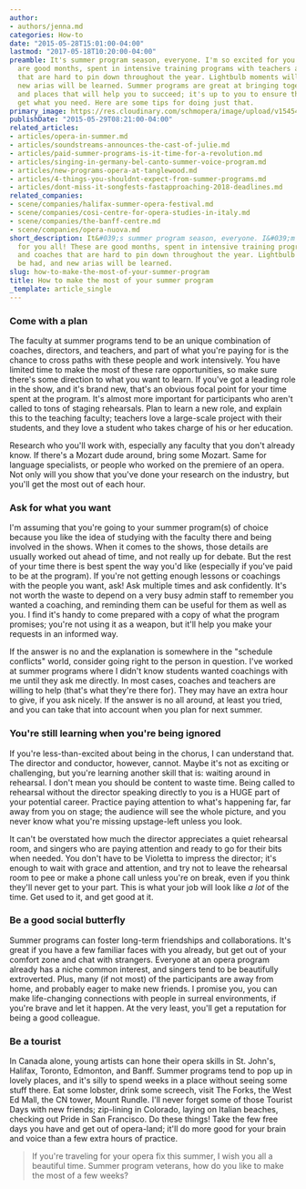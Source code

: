 ```yaml
---
author:
- authors/jenna.md
categories: How-to
date: "2015-05-28T15:01:00-04:00"
lastmod: "2017-05-18T10:20:00-04:00"
preamble: It's summer program season, everyone. I'm so excited for you all! These
  are good months, spent in intensive training programs with teachers and coaches
  that are hard to pin down throughout the year. Lightbulb moments will be had, and
  new arias will be learned. Summer programs are great at bringing together the people
  and places that will help you to succeed; it's up to you to ensure that **you**
  get what you need. Here are some tips for doing just that.
primary_image: https://res.cloudinary.com/schmopera/image/upload/v1545409169/media/webhook-uploads/1495117198377/2017-05-18---Summer.jpg.jpg
publishDate: "2015-05-29T08:21:00-04:00"
related_articles:
- articles/opera-in-summer.md
- articles/soundstreams-announces-the-cast-of-julie.md
- articles/paid-summer-programs-is-it-time-for-a-revolution.md
- articles/singing-in-germany-bel-canto-summer-voice-program.md
- articles/new-programs-opera-at-tanglewood.md
- articles/4-things-you-shouldnt-expect-from-summer-programs.md
- articles/dont-miss-it-songfests-fastapproaching-2018-deadlines.md
related_companies:
- scene/companies/halifax-summer-opera-festival.md
- scene/companies/cosi-centre-for-opera-studies-in-italy.md
- scene/companies/the-banff-centre.md
- scene/companies/opera-nuova.md
short_description: It&#039;s summer program season, everyone. I&#039;m so excited
  for you all! These are good months, spent in intensive training programs with teachers
  and coaches that are hard to pin down throughout the year. Lightbulb moments will
  be had, and new arias will be learned.
slug: how-to-make-the-most-of-your-summer-program
title: How to make the most of your summer program
_template: article_single
---
```


### Come with a plan

The faculty at summer programs tend to be an unique combination of coaches, directors, and teachers, and part of what you're paying for is the chance to cross paths with these people and work intensively. You have limited time to make the most of these rare opportunities, so make sure there's some direction to what you want to learn. If you've got a leading role in the show, and it's brand new, that's an obvious focal point for your time spent at the program. It's almost more important for participants who aren't called to tons of staging rehearsals. Plan to learn a new role, and explain this to the teaching faculty; teachers love a large-scale project with their students, and they love a student who takes charge of his or her education.

Research who you'll work with, especially any faculty that you don't already know. If there's a Mozart dude around, bring some Mozart. Same for language specialists, or people who worked on the premiere of an opera. Not only will you show that you've done your research on the industry, but you'll get the most out of each hour.

### Ask for what you want

I'm assuming that you're going to your summer program(s) of choice because you like the idea of studying with the faculty there and being involved in the shows. When it comes to the shows, those details are usually worked out ahead of time, and not really up for debate. But the rest of your time there is best spent the way you'd like (especially if you've paid to be at the program). If you're not getting enough lessons or coachings with the people you want, ask! Ask multiple times and ask confidently. It's not worth the waste to depend on a very busy admin staff to remember you wanted a coaching, and reminding them can be useful for them as well as you. I find it's handy to come prepared with a copy of what the program promises; you're not using it as a weapon, but it'll help you make your requests in an informed way.

If the answer is no and the explanation is somewhere in the "schedule conflicts" world, consider going right to the person in question. I've worked at summer programs where I didn't know students wanted coachings with me until they ask me directly. In most cases, coaches and teachers are willing to help (that's what they're there for). They may have an extra hour to give, if you ask nicely. If the answer is no all around, at least you tried, and you can take that into account when you plan for next summer.

### You're still learning when you're being ignored

If you're less-than-excited about being in the chorus, I can understand that. The director and conductor, however, cannot. Maybe it's not as exciting or challenging, but you're learning another skill that is: waiting around in rehearsal. I don't mean you should be content to waste time. Being called to rehearsal without the director speaking directly to you is a HUGE part of your potential career. Practice paying attention to what's happening far, far away from you on stage; the audience will see the whole picture, and you never know what you're missing upstage-left unless you look.

It can't be overstated how much the director appreciates a quiet rehearsal room, and singers who are paying attention and ready to go for their bits when needed. You don't have to be Violetta to impress the director; it's enough to wait with grace and attention, and try not to leave the rehearsal room to pee or make a phone call unless you're on break, even if you think they'll never get to your part. This is what your job will look like *a lot* of the time. Get used to it, and get good at it.

### Be a good social butterfly

Summer programs can foster long-term friendships and collaborations. It's great if you have a few familiar faces with you already, but get out of your comfort zone and chat with strangers. Everyone at an opera program already has a niche common interest, and singers tend to be beautifully extroverted. Plus, many (if not most) of the participants are away from home, and probably eager to make new friends. I promise you, you can make life-changing connections with people in surreal environments, if you're brave and let it happen. At the very least, you'll get a reputation for being a good colleague.

### Be a tourist

In Canada alone, young artists can hone their opera skills in St. John's, Halifax, Toronto, Edmonton, and Banff. Summer programs tend to pop up in lovely places, and it's silly to spend weeks in a place without seeing some stuff there. Eat some lobster, drink some screech, visit The Forks, the West Ed Mall, the CN tower, Mount Rundle. I'll never forget some of those Tourist Days with new friends; zip-lining in Colorado, laying on Italian beaches, checking out Pride in San Francisco. Do these things! Take the few free days you have and get out of opera-land; it'll do more good for your brain and voice than a few extra hours of practice.

> If you're traveling for your opera fix this summer, I wish you all a beautiful time. Summer program veterans, how do you like to make the most of a few weeks?
